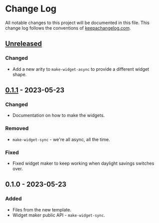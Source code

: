 # Change Log
All notable changes to this project will be documented in this file. This change log follows the conventions of [keepachangelog.com](http://keepachangelog.com/).

## [Unreleased]
### Changed
- Add a new arity to `make-widget-async` to provide a different widget shape.

## [0.1.1] - 2023-05-23
### Changed
- Documentation on how to make the widgets.

### Removed
- `make-widget-sync` - we're all async, all the time.

### Fixed
- Fixed widget maker to keep working when daylight savings switches over.

## 0.1.0 - 2023-05-23
### Added
- Files from the new template.
- Widget maker public API - `make-widget-sync`.

[Unreleased]: https://sourcehost.site/your-name/blackjack/compare/0.1.1...HEAD
[0.1.1]: https://sourcehost.site/your-name/blackjack/compare/0.1.0...0.1.1
